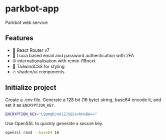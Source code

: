 # parkbot-app

Parkbot web service

## Features

- 🚀 React Router v7
- 🔐 Lucia based email and password authentication with 2FA
- 🌐 internationalisation with remix-i18next
- 🎉 TailwindCSS for styling
- 🔥 shadcn/ui components

## Initialize project

Create a .env file. Generate a 128 bit (16 byte) string, base64 encode it, and set it as `ENCRYPTION_KEY`.

```bash
ENCRYPTION_KEY="L9pmqRJnO1ZJSQ2svbHuBA=="
```

Use OpenSSL to quickly generate a secure key.

```bash
openssl rand --base64 16
```